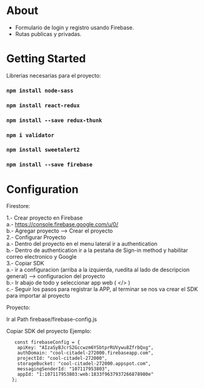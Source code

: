 # About

<ul>
  <li>Formulario de login y registro usando Firebase. </li>
  <li>Rutas publicas y privadas. </li>
 </ul>


# Getting Started

Librerias necesarias para el proyecto:

### `npm install node-sass`
### `npm install react-redux`
### `npm install --save redux-thunk`
### `npm i validator`
### `npm install sweetalert2`
### `npm install --save firebase`

# Configuration

Firestore:

1.- Crear proyecto en Firebase<br>
    a.- https://console.firebase.google.com/u/0/<br>
    b.- Agregar proyecto --> Crear el proyecto<br>
2.- Configurar Proyecto<br>
    a.- Dentro del proyecto en el menu lateral ir a authentication<br>
    b.- Dentro de authentication ir a la pestaña de Sign-in method y habilitar correo electronico y Google<br>
3.- Copiar SDK<br>
    a.- ir a configuracion (arriba a la izquierda, ruedita al lado de descripcion general) --> configuracion del proyecto<br>
    b.- Ir abajo de todo y seleccionar app web ( </> ) <br>
    c.- Seguir los pasos para registrar la APP, al terminar se nos va crear el SDK para importar al proyecto<br>

Proyecto:

Ir al Path firebase/firebase-config.js

Copiar SDK del proyecto
Ejemplo:

```
   const firebaseConfig = {
    apiKey: "AIzaSyBJcrS2Gccwzm6YSbtprRUVywu8ZfrbQxg",
    authDomain: "cool-citadel-272000.firebaseapp.com",
    projectId: "cool-citadel-272000",
    storageBucket: "cool-citadel-272000.appspot.com",
    messagingSenderId: "107117953803",
    appId: "1:107117953803:web:1833f9637937266878980e"
  };
```


